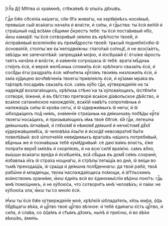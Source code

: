 [глⷡ҇а д҃і] Мл҃тва ѡ҆ хра́минѣ, стꙋжа́емѣ ѿ ѕлы́хъ дꙋхѡ́въ.

Гдⷭ҇и бж҃е сп҃се́нїѧ на́шегѡ, сн҃е бг҃а жива́гѡ, на херꙋві́мѣхъ носи́мый,
превы́ше сы́й всѧ́кагѡ нача́ла и҆ вла́сти, и҆ си́лы, и҆ гдⷭ҇ьства: ты̀ є҆сѝ
ве́лїй и҆ стра́шный над̾ всѣ́ми сꙋ́щими ѻ҆́крестъ тебѐ: ты̀ є҆сѝ поста́вивый
нб҃о, ꙗ҆́кѡ кама́рꙋ: ты̀ є҆сѝ сотвори́вый зе́млю въ крѣ́пости твое́й, и҆
и҆спра́вивый вселе́ннꙋю въ премꙋ́дрости твое́й: трѧсы́й поднебе́снꙋю ѿ
ѻ҆снова́нїй, столпы́ же є҆ѧ̀ неподви́жны: глаго́лѧй со́лнцꙋ, и҆ не возсїѧ́етъ,
ѕвѣ́зды же запечатлѣ́ѧй: запреща́ѧй мо́рю, и҆ и҆зсꙋша́ѧй є҆̀: є҆гѡ́же ꙗ҆́рость
та́етъ нача̑ла и҆ вла̑сти, и҆ ка́менїе сотро́шасѧ ѿ тебѐ. врата̀ мѣ̑днаѧ сте́рлъ
є҆сѝ, и҆ верєѝ желѣ̑зныѧ сломи́лъ є҆сѝ: крѣ́пкаго свѧза́лъ є҆сѝ, и҆ сосꙋ́ды
є҆гѡ̀ раздра́лъ є҆сѝ: мꙋчи́телѧ крⷭ҇то́мъ твои́мъ низложи́лъ є҆сѝ, и҆ ѕмі́а
ᲂу҆́дицею вочл҃вѣ́ченїѧ твоегѡ̀ привле́клъ є҆сѝ, и҆ ᲂу҆́зами мра́ка въ та́ртарѣ
посади́въ свѧза́лъ є҆сѝ. са́мъ ᲂу҆̀бо гдⷭ҇и, ᲂу҆твержде́нїе на тѧ̀ наде́ждꙋ
возлага́ющихъ, крѣ́пкаѧ стѣно̀ на тѧ̀ ᲂу҆пова́ющихъ, ѿстꙋпи́ти сотворѝ, ѿженѝ,
и҆ въ бѣ́гство претворѝ всѧ́кое дїа́вольское дѣ́йство, и҆ всѧ́кое сатани́нское
нахожде́нїе, всѧ́кїй навѣ́тъ сопроти́вныѧ и҆ належа́щїѧ си́лы ѿ кро́ва сегѡ̀, и҆
ѿ ѡ҆держи́мыхъ ѿ негѡ̀, и҆ ѿ ѡ҆бходѧ́щихъ под̾ ни́мъ, зна́менїе стра́шныѧ на
де́мѡнѡвъ побѣ́ды крⷭ҇та̀ твоегѡ̀ носѧ́щихъ, и҆ призыва́ющихъ и҆́мѧ твоѐ
бл҃го́е. є҆́й гдⷭ҇и, легеѡ́на де́мѡнѡвъ ѿгна́вый, и҆ глꙋхо́мꙋ и҆ нѣмо́мꙋ де́мѡнꙋ
и҆ нечи́стомꙋ дꙋ́хꙋ ᲂу҆держа́вшемꙋсѧ, ѿ человѣ́ка и҆зы́ти и҆ и҆схо́дꙋ
невозвра́тнꙋ бы́ти повелѣ́вый: всѐ ѡ҆полче́нїе неви́димыхъ врагѡ́въ на́шихъ
потреби́вый, вѣ̑рныѧ же и҆ позна́вшыѧ тебѐ ᲂу҆мꙋдри́вый: сѐ даю̀ ва́мъ вла́сть,
є҆́же попра́ти верхꙋ̀ ѕмїє́въ и҆ скорпі́євъ, и҆ на всю̀ си́лꙋ вра́жїю. са́мъ
влⷣко, вы́шши всѧ́кагѡ вре́да и҆ и҆скꙋше́нїѧ, всѧ̑ сꙋ́щыѧ въ домꙋ̀ се́мъ
сохранѝ, и҆збавлѧ́ѧ и҆̀хъ ѿ стра́ха нощна́гѡ, и҆ стрѣлы̀ летѧ́щїѧ во днѝ, ѿ
ве́щи во тьмѣ̀ преходѧ́щїѧ, ѿ срѧ́ща и҆ де́мѡна полꙋ́деннагѡ: да твоѝ рабѝ,
твоѧ̑ рабы̑ни и҆ младе́нцы, твоеѧ̀ наслажда́ющесѧ по́мощи, и҆ а҆́гг҃льскимъ
во́инствомъ храни́ми, ꙗ҆́кѡ є҆ди́нъ всѝ во є҆диномы́слїи вѣ́рнѡ пою́тъ: гдⷭ҇ь
мнѣ̀ помо́щникъ, и҆ не ᲂу҆бою́сѧ, что̀ сотвори́тъ мнѣ̀ человѣ́къ; и҆ па́ки: не
ᲂу҆бою́сѧ ѕла̀, ꙗ҆́кѡ ты̀ со мно́ю є҆сѝ.

Ꙗ҆́кѡ ты̀ є҆сѝ бж҃е ᲂу҆твержде́нїе моѐ, крѣ́пкїй ѡ҆блада́тель, кн҃зь ми́ра,
ѻ҆ц҃ъ бꙋ́дꙋщагѡ вѣ́ка, и҆ црⷭ҇тво твоѐ црⷭ҇тво вѣ́чное: и҆ тебѐ є҆ди́нагѡ є҆́сть
црⷭ҇тво, и҆ си́ла, и҆ сла́ва, со ѻ҆ц҃е́мъ и҆ ст҃ы́мъ дх҃омъ, ны́нѣ и҆ при́снѡ,
и҆ во вѣ́ки вѣкѡ́въ, а҆ми́нь.

